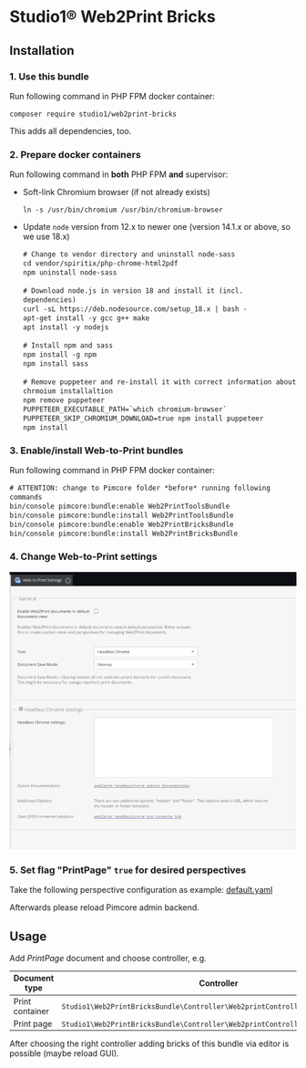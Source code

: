 # Studio1® Web2Print Bricks

## Installation

### 1. Use this bundle

Run following command in PHP FPM docker container:

```shell
composer require studio1/web2print-bricks
```

This adds all dependencies, too.


### 2. Prepare docker containers

Run following command in **both** PHP FPM **and** supervisor:

* Soft-link Chromium browser (if not already exists)
  ````shell
  ln -s /usr/bin/chromium /usr/bin/chromium-browser
  ````
* Update `node` version from 12.x to newer one (version 14.1.x or above, so we use 18.x)
  ````shell
  # Change to vendor directory and uninstall node-sass
  cd vendor/spiritix/php-chrome-html2pdf
  npm uninstall node-sass

  # Download node.js in version 18 and install it (incl. dependencies)
  curl -sL https://deb.nodesource.com/setup_18.x | bash -
  apt-get install -y gcc g++ make
  apt install -y nodejs

  # Install npm and sass
  npm install -g npm
  npm install sass

  # Remove puppeteer and re-install it with correct information about chrmoium installaltion
  npm remove puppeteer
  PUPPETEER_EXECUTABLE_PATH=`which chromium-browser` PUPPETEER_SKIP_CHROMIUM_DOWNLOAD=true npm install puppeteer
  npm install
  ````

### 3. Enable/install Web-to-Print bundles

Run following command in PHP FPM docker container:

```shell
# ATTENTION: change to Pimcore folder *before* running following commands
bin/console pimcore:bundle:enable Web2PrintToolsBundle
bin/console pimcore:bundle:install Web2PrintToolsBundle
bin/console pimcore:bundle:enable Web2PrintBricksBundle
bin/console pimcore:bundle:install Web2PrintBricksBundle
```

### 4. Change Web-to-Print settings

![Web-to-Print Settings](doc/web-to-print-settings.png)

### 5. Set flag "PrintPage" `true` for desired perspectives

Take the following perspective configuration as example:
[default.yaml](doc/default.yaml)

Afterwards please reload Pimcore admin backend.

## Usage

Add _PrintPage_ document and choose controller, e.g.

| **Document type** | **Controller**                                                                  |
|-------------------|---------------------------------------------------------------------------------|
| Print container   | `Studio1\Web2PrintBricksBundle\Controller\Web2printController::containerAction` |
| Print page        | `Studio1\Web2PrintBricksBundle\Controller\Web2printController::defaultAction`   |

After choosing the right controller adding bricks of this bundle via editor is possible (maybe reload GUI). 